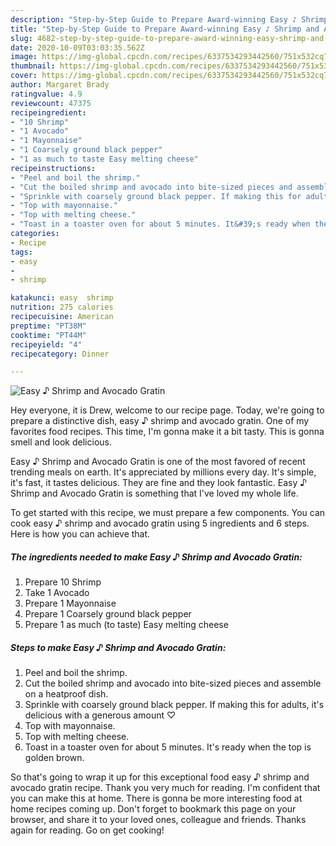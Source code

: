 ```yaml
---
description: "Step-by-Step Guide to Prepare Award-winning Easy ♪ Shrimp and Avocado Gratin"
title: "Step-by-Step Guide to Prepare Award-winning Easy ♪ Shrimp and Avocado Gratin"
slug: 4682-step-by-step-guide-to-prepare-award-winning-easy-shrimp-and-avocado-gratin
date: 2020-10-09T03:03:35.562Z
image: https://img-global.cpcdn.com/recipes/6337534293442560/751x532cq70/easy-♪-shrimp-and-avocado-gratin-recipe-main-photo.jpg
thumbnail: https://img-global.cpcdn.com/recipes/6337534293442560/751x532cq70/easy-♪-shrimp-and-avocado-gratin-recipe-main-photo.jpg
cover: https://img-global.cpcdn.com/recipes/6337534293442560/751x532cq70/easy-♪-shrimp-and-avocado-gratin-recipe-main-photo.jpg
author: Margaret Brady
ratingvalue: 4.9
reviewcount: 47375
recipeingredient:
- "10 Shrimp"
- "1 Avocado"
- "1 Mayonnaise"
- "1 Coarsely ground black pepper"
- "1 as much to taste Easy melting cheese"
recipeinstructions:
- "Peel and boil the shrimp."
- "Cut the boiled shrimp and avocado into bite-sized pieces and assemble on a heatproof dish."
- "Sprinkle with coarsely ground black pepper. If making this for adults, it&#39;s delicious with a generous amount ♡"
- "Top with mayonnaise."
- "Top with melting cheese."
- "Toast in a toaster oven for about 5 minutes. It&#39;s ready when the top is golden brown."
categories:
- Recipe
tags:
- easy
- 
- shrimp

katakunci: easy  shrimp 
nutrition: 275 calories
recipecuisine: American
preptime: "PT38M"
cooktime: "PT44M"
recipeyield: "4"
recipecategory: Dinner

---
```



![Easy ♪ Shrimp and Avocado Gratin](https://img-global.cpcdn.com/recipes/6337534293442560/751x532cq70/easy-♪-shrimp-and-avocado-gratin-recipe-main-photo.jpg)

Hey everyone, it is Drew, welcome to our recipe page. Today, we're going to prepare a distinctive dish, easy ♪ shrimp and avocado gratin. One of my favorites food recipes. This time, I'm gonna make it a bit tasty. This is gonna smell and look delicious.

Easy ♪ Shrimp and Avocado Gratin is one of the most favored of recent trending meals on earth. It's appreciated by millions every day. It's simple, it's fast, it tastes delicious. They are fine and they look fantastic. Easy ♪ Shrimp and Avocado Gratin is something that I've loved my whole life.




To get started with this recipe, we must prepare a few components. You can cook easy ♪ shrimp and avocado gratin using 5 ingredients and 6 steps. Here is how you can achieve that.

<!--inarticleads1-->

##### The ingredients needed to make Easy ♪ Shrimp and Avocado Gratin:

1. Prepare 10 Shrimp
1. Take 1 Avocado
1. Prepare 1 Mayonnaise
1. Prepare 1 Coarsely ground black pepper
1. Prepare 1 as much (to taste) Easy melting cheese




<!--inarticleads2-->

##### Steps to make Easy ♪ Shrimp and Avocado Gratin:

1. Peel and boil the shrimp.
1. Cut the boiled shrimp and avocado into bite-sized pieces and assemble on a heatproof dish.
1. Sprinkle with coarsely ground black pepper. If making this for adults, it&#39;s delicious with a generous amount ♡
1. Top with mayonnaise.
1. Top with melting cheese.
1. Toast in a toaster oven for about 5 minutes. It&#39;s ready when the top is golden brown.




So that's going to wrap it up for this exceptional food easy ♪ shrimp and avocado gratin recipe. Thank you very much for reading. I'm confident that you can make this at home. There is gonna be more interesting food at home recipes coming up. Don't forget to bookmark this page on your browser, and share it to your loved ones, colleague and friends. Thanks again for reading. Go on get cooking!
